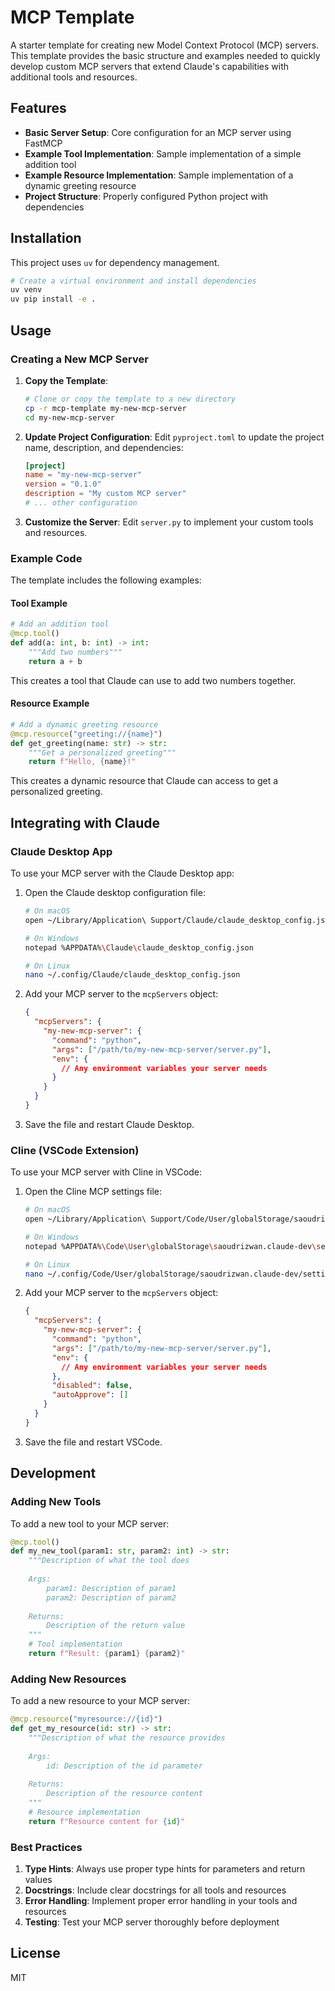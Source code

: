 # MCP Template

A starter template for creating new Model Context Protocol (MCP) servers. This template provides the basic structure and examples needed to quickly develop custom MCP servers that extend Claude's capabilities with additional tools and resources.

## Features

- **Basic Server Setup**: Core configuration for an MCP server using FastMCP
- **Example Tool Implementation**: Sample implementation of a simple addition tool
- **Example Resource Implementation**: Sample implementation of a dynamic greeting resource
- **Project Structure**: Properly configured Python project with dependencies

## Installation

This project uses `uv` for dependency management.

```bash
# Create a virtual environment and install dependencies
uv venv
uv pip install -e .
```

## Usage

### Creating a New MCP Server

1. **Copy the Template**:
   ```bash
   # Clone or copy the template to a new directory
   cp -r mcp-template my-new-mcp-server
   cd my-new-mcp-server
   ```

2. **Update Project Configuration**:
   Edit `pyproject.toml` to update the project name, description, and dependencies:
   ```toml
   [project]
   name = "my-new-mcp-server"
   version = "0.1.0"
   description = "My custom MCP server"
   # ... other configuration
   ```

3. **Customize the Server**:
   Edit `server.py` to implement your custom tools and resources.

### Example Code

The template includes the following examples:

#### Tool Example

```python
# Add an addition tool
@mcp.tool()
def add(a: int, b: int) -> int:
    """Add two numbers"""
    return a + b
```

This creates a tool that Claude can use to add two numbers together.

#### Resource Example

```python
# Add a dynamic greeting resource
@mcp.resource("greeting://{name}")
def get_greeting(name: str) -> str:
    """Get a personalized greeting"""
    return f"Hello, {name}!"
```

This creates a dynamic resource that Claude can access to get a personalized greeting.

## Integrating with Claude

### Claude Desktop App

To use your MCP server with the Claude Desktop app:

1. Open the Claude desktop configuration file:
   ```bash
   # On macOS
   open ~/Library/Application\ Support/Claude/claude_desktop_config.json
   
   # On Windows
   notepad %APPDATA%\Claude\claude_desktop_config.json
   
   # On Linux
   nano ~/.config/Claude/claude_desktop_config.json
   ```

2. Add your MCP server to the `mcpServers` object:
   ```json
   {
     "mcpServers": {
       "my-new-mcp-server": {
         "command": "python",
         "args": ["/path/to/my-new-mcp-server/server.py"],
         "env": {
           // Any environment variables your server needs
         }
       }
     }
   }
   ```

3. Save the file and restart Claude Desktop.

### Cline (VSCode Extension)

To use your MCP server with Cline in VSCode:

1. Open the Cline MCP settings file:
   ```bash
   # On macOS
   open ~/Library/Application\ Support/Code/User/globalStorage/saoudrizwan.claude-dev/settings/cline_mcp_settings.json
   
   # On Windows
   notepad %APPDATA%\Code\User\globalStorage\saoudrizwan.claude-dev\settings\cline_mcp_settings.json
   
   # On Linux
   nano ~/.config/Code/User/globalStorage/saoudrizwan.claude-dev/settings/cline_mcp_settings.json
   ```

2. Add your MCP server to the `mcpServers` object:
   ```json
   {
     "mcpServers": {
       "my-new-mcp-server": {
         "command": "python",
         "args": ["/path/to/my-new-mcp-server/server.py"],
         "env": {
           // Any environment variables your server needs
         },
         "disabled": false,
         "autoApprove": []
       }
     }
   }
   ```

3. Save the file and restart VSCode.

## Development

### Adding New Tools

To add a new tool to your MCP server:

```python
@mcp.tool()
def my_new_tool(param1: str, param2: int) -> str:
    """Description of what the tool does
    
    Args:
        param1: Description of param1
        param2: Description of param2
        
    Returns:
        Description of the return value
    """
    # Tool implementation
    return f"Result: {param1} {param2}"
```

### Adding New Resources

To add a new resource to your MCP server:

```python
@mcp.resource("myresource://{id}")
def get_my_resource(id: str) -> str:
    """Description of what the resource provides
    
    Args:
        id: Description of the id parameter
        
    Returns:
        Description of the resource content
    """
    # Resource implementation
    return f"Resource content for {id}"
```

### Best Practices

1. **Type Hints**: Always use proper type hints for parameters and return values
2. **Docstrings**: Include clear docstrings for all tools and resources
3. **Error Handling**: Implement proper error handling in your tools and resources
4. **Testing**: Test your MCP server thoroughly before deployment

## License

MIT
